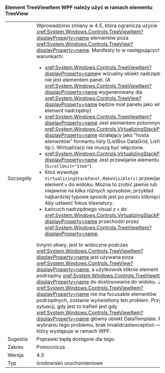 ### <a name="wpf-treeviewitem-must-be-used-within-a-treeview"></a>Element TreeViewItem WPF należy użyć w ramach elementu TreeView

|   |   |
|---|---|
|Szczegóły|Wprowadzono zmiany w 4.5, która ogranicza użycie <xref:System.Windows.Controls.TreeViewItem?displayProperty=name> elementów poza <xref:System.Windows.Controls.TreeView?displayProperty=name>. Manifesty to w następujących warunkach:<ul><li><xref:System.Windows.Controls.TreeViewItem?displayProperty=name>w wizualny obiekt nadrzędny nie jest elementem panel. (A <xref:System.Windows.Controls.TreeViewItem?displayProperty=name> wygenerowany dla <xref:System.Windows.Controls.TreeView?displayProperty=name> będzie miał panelu jako własny element nadrzędny)</li><li><xref:System.Windows.Controls.TreeViewItem?displayProperty=name> Jest elementem potomnym <xref:System.Windows.Controls.VirtualizingStackPanel?displayProperty=name> działający jako &quot;hosta elementów&quot; formantu listy (ListBox DataGrid, ListView, itp.). Wirtualizacji nie muszą być włączone.</li><li><xref:System.Windows.Controls.VirtualizingStackPanel?displayProperty=name> Jest przewijanie elementu (<code>ScrollUnit=&quot;Item&quot;</code>).</li><li>Ktoś wywołuje <code>VirtualizingStackPanel.MakeVisible(v)</code> przewijanie element <code>v</code> do widoku. Można to zrobić jawnie lub niejawnie na kilka różnych sposobów; przykład najbardziej typowe sposób jest po prostu kliknięcie <code>v</code> Aby ustawić fokus klawiatury.</li><li>Łańcuch nadrzędnego visual z <code>v</code> do <xref:System.Windows.Controls.VirtualizingStackPanel?displayProperty=name> przechodzi przez <xref:System.Windows.Controls.TreeViewItem?displayProperty=name>.</li></ul>Innymi słowy, jest to widoczne podczas <xref:System.Windows.Controls.TreeViewItem?displayProperty=name> jest używana poza <xref:System.Windows.Controls.TreeView?displayProperty=name>, a użytkownik kliknie element podrzędny <xref:System.Windows.Controls.TreeViewItem?displayProperty=name> do dostosowania do widoku. Jeśli <xref:System.Windows.Controls.TreeViewItem?displayProperty=name> nie ma focusable elementów podrzędnych, zostanie wyświetlony ten problem. Przykład sytuacji, gdy jest to trafień jest gdy <xref:System.Windows.Controls.TreeViewItem?displayProperty=name> główny obiekt DataTemplate. Po wybraniu tego problemu, brak invalidcastexception —, który występuje w ramach WPF.|
|Sugestia|Poprawki będą dostępne dla tego.|
|Zakres|Pomocnicza|
|Wersja|4.5|
|Typ|środowisko uruchomieniowe|

